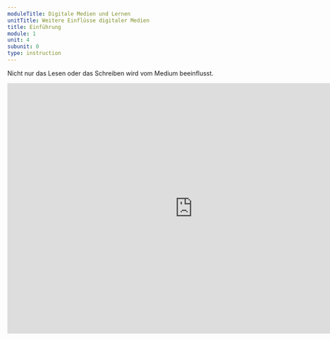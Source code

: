 ```yaml
---
moduleTitle: Digitale Medien und Lernen
unitTitle: Weitere Einflüsse digitaler Medien
title: Einführung
module: 1
unit: 4
subunit: 0
type: instruction
---
```


Nicht nur das Lesen oder das Schreiben wird vom Medium beeinflusst. 

<iframe src="https://docs.google.com/forms/d/e/1FAIpQLSfRIHEcSFTHXClwrxKX5KYExntg-OCOjYUjdojjUrdFjOJ7Jg/viewform?embedded=true" width="840" height="568" frameborder="0" marginheight="0" marginwidth="0">Loading...</iframe>



